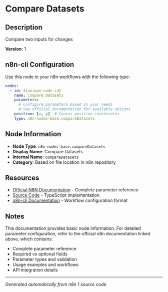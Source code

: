 # Compare Datasets

## Description

Compare two inputs for changes

**Version**: 1

## n8n-cli Configuration

Use this node in your n8n workflows with the following type:

```yaml
nodes:
  - id: ${unique-node-id}
    name: Compare Datasets
    parameters:
      # Configure parameters based on your needs
      # See official documentation for available options
    position: [x, y]  # Canvas position coordinates
    type: n8n-nodes-base.compareDatasets
```

## Node Information

- **Node Type**: `n8n-nodes-base.compareDatasets`
- **Display Name**: Compare Datasets
- **Internal Name**: `compareDatasets`
- **Category**: Based on file location in n8n repository

## Resources

- [Official N8N Documentation](https://docs.n8n.io/integrations/builtin/core-nodes/n8n-nodes-base.comparedatasets/) - Complete parameter reference
- [Source Code](https://github.com/n8n-io/n8n/blob/master/packages/nodes-base/nodes/CompareDatasets/CompareDatasets.node.ts) - TypeScript implementation
- [n8n-cli Documentation](https://github.com/edenreich/n8n-cli) - Workflow configuration format

## Notes

This documentation provides basic node information. For detailed parameter configuration, 
refer to the official n8n documentation linked above, which contains:

- Complete parameter reference
- Required vs optional fields
- Parameter types and validation
- Usage examples and workflows
- API integration details

---
*Generated automatically from n8n 1 source code*
